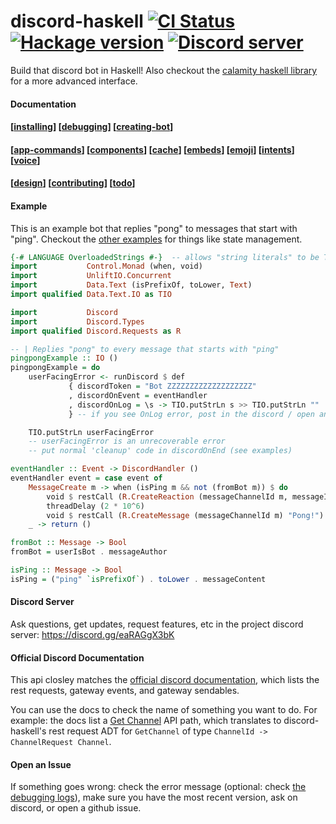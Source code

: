 # discord-haskell        [![CI Status](https://github.com/aquarial/discord-haskell/actions/workflows/main.yml/badge.svg)](https://github.com/aquarial/discord-haskell/actions/)        [![Hackage version](http://img.shields.io/hackage/v/discord-haskell.svg?label=Hackage)](https://hackage.haskell.org/package/discord-haskell)              [![Discord server](https://discord.com/api/guilds/918577626954739722/widget.png?style=shield)](https://discord.gg/eaRAGgX3bK)


Build that discord bot in Haskell! Also checkout the
[calamity haskell library](https://github.com/nitros12/calamity)
for a more advanced interface.


#### Documentation

#### [[installing](./docs/installing.md)] [[debugging](./docs/debugging.md)] [[creating-bot](./docs/creating-bot.md)]

#### [[app-commands](./docs/applicationcommands.md)] [[components](./docs/components.md)] [[cache](./docs/cache.md)] [[embeds](./docs/embeds.md)] [[emoji](./docs/emoji.md)] [[intents](./docs/intents.md)] [[voice](./docs/voice.md)]

#### [[design](./docs/design.md)] [[contributing](./docs/contributing.md)] [[todo](./docs/todo.md)]

#### Example

This is an example bot that replies "pong" to messages that start with "ping". Checkout the [other examples](./examples/) for things like state management.

```haskell
{-# LANGUAGE OverloadedStrings #-}  -- allows "string literals" to be Text
import           Control.Monad (when, void)
import           UnliftIO.Concurrent
import           Data.Text (isPrefixOf, toLower, Text)
import qualified Data.Text.IO as TIO

import           Discord
import           Discord.Types
import qualified Discord.Requests as R

-- | Replies "pong" to every message that starts with "ping"
pingpongExample :: IO ()
pingpongExample = do
    userFacingError <- runDiscord $ def
             { discordToken = "Bot ZZZZZZZZZZZZZZZZZZZ"
             , discordOnEvent = eventHandler
             , discordOnLog = \s -> TIO.putStrLn s >> TIO.putStrLn ""
             } -- if you see OnLog error, post in the discord / open an issue

    TIO.putStrLn userFacingError
    -- userFacingError is an unrecoverable error
    -- put normal 'cleanup' code in discordOnEnd (see examples)

eventHandler :: Event -> DiscordHandler ()
eventHandler event = case event of
    MessageCreate m -> when (isPing m && not (fromBot m)) $ do
        void $ restCall (R.CreateReaction (messageChannelId m, messageId m) "eyes")
        threadDelay (2 * 10^6)
        void $ restCall (R.CreateMessage (messageChannelId m) "Pong!")
    _ -> return ()

fromBot :: Message -> Bool
fromBot = userIsBot . messageAuthor

isPing :: Message -> Bool
isPing = ("ping" `isPrefixOf`) . toLower . messageContent
```

#### Discord Server

Ask questions, get updates, request features, etc in the project discord server: <https://discord.gg/eaRAGgX3bK>

#### Official Discord Documentation

This api closley matches the [official discord documentation](https://discord.com/developers/docs/intro),
which lists the rest requests, gateway events, and gateway sendables.

You can use the docs to check the name of something you want to do. For example:
the docs list a [Get Channel](https://discord.com/developers/docs/resources/channel#get-channel) API path,
which translates to discord-haskell's rest request ADT for `GetChannel` of type `ChannelId -> ChannelRequest Channel`.

#### Open an Issue

If something goes wrong: check the error message (optional: check [the debugging logs](./docs/debugging.md)), make sure you have the most recent version, ask on discord, or open a github issue.
